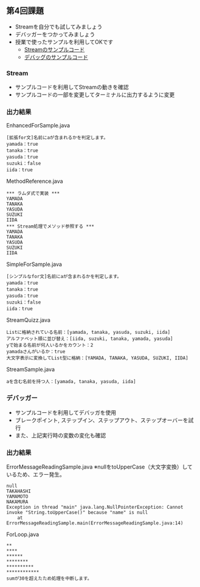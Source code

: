 ## 第4回課題
 - Streamを自分でも試してみましょう
 - デバッガーをつかってみましょう
 - 授業で使ったサンプルを利用してOKです
    - [Streamのサンプルコード](https://github.com/raisetech-for-student/stream-sample)
    - [デバッグのサンプルコード](https://github.com/raisetech-for-student/debug-sample)

### Stream
 - サンプルコードを利用してStreamの動きを確認
 - サンプルコードの一部を変更してターミナルに出力するように変更

### 出力結果
EnhancedForSample.java
```
[拡張for文]名前にaが含まれるかを判定します。
yamada：true
tanaka：true
yasuda：true
suzuki：false
iida：true
```
MethodReference.java
```
*** ラムダ式で実装 ***
YAMADA
TANAKA
YASUDA
SUZUKI
IIDA
*** Stream処理でメソッド参照する ***
YAMADA
TANAKA
YASUDA
SUZUKI
IIDA
```
SimpleForSample.java
```
[シンプルなfor文]名前にaが含まれるかを判定します。
yamada：true
tanaka：true
yasuda：true
suzuki：false
iida：true
```
StreamQuizz.java
```
Listに格納されている名前：[yamada, tanaka, yasuda, suzuki, iida]
アルファベット順に並び替え：[iida, suzuki, tanaka, yamada, yasuda]
yで始まる名前が何人いるかをカウント：2
yamadaさんがいるか：true
大文字表示に変換してList型に格納：[YAMADA, TANAKA, YASUDA, SUZUKI, IIDA]
```
StreamSample.java
```
aを含む名前を持つ人：[yamada, tanaka, yasuda, iida]
```


### デバッガー
 - サンプルコードを利用してデバッガを使用
 - ブレークポイント, ステップイン、ステップアウト、ステップオーバーを試行
 - また、上記実行時の変数の変化も確認

### 出力結果
ErrorMessageReadingSample.java
※nullをtoUpperCase（大文字変換）しているため、エラー発生。
```
null
TAKAHASHI
YAMAMOTO
NAKAMURA
Exception in thread "main" java.lang.NullPointerException: Cannot invoke "String.toUpperCase()" because "name" is null
	at ErrorMessageReadingSample.main(ErrorMessageReadingSample.java:14)
```
ForLoop.java
```
**
****
******
********
**********
************
sumが30を超えたため処理を中断します。
```
